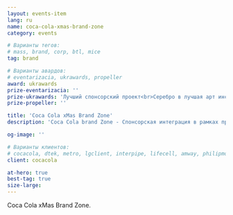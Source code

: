 ```yaml
---
layout: events-item
lang: ru
name: coca-cola-xmas-brand-zone
category: events

# Варианты тегов:
# mass, brand, corp, btl, mice
tag: brand

# Варианты авардов:
# eventarizacia, ukrawards, propeller
award: ukrawards
prize-eventarizacia: ''
prize-ukrawards: 'Лучший спонсорский проект<br>Серебро в лучшая арт инсталяция'
prize-propeller: ''

title: 'Coca Cola xMas Brand Zone'
description: 'Coca Cola brand Zone - Спонсорская интеграция в рамках празднования нового года на Софиевской Площади'

og-image: ''

# Варианты клиентов:
# cocacola, dtek, metro, lgclient, interpipe, lifecell, amway, philipmorris, olymp, maristela, udp, top, zefir, unicef, wog, sebbank, niko, nemiroff, maxim, velykakyshenia, marieclaire, chervonenkoracing, burn, altis, mts, prime, seppala, lifeclient, pekingduck,
client: cocacola

at-hero: true
best-tag: true
size-large: 
---
```


Coca Cola xMas Brand Zone.
